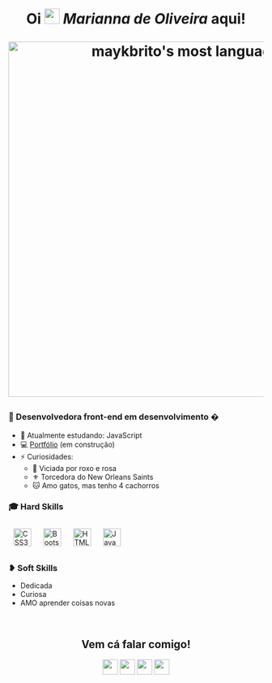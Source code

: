 
 <h1 align="center"> Oi <img src="https://raw.githubusercontent.com/kaueMarques/kaueMarques/master/hi.gif" width="30px"> <i>Marianna de Oliveira</i> aqui! </p>

<p align="center">
<img width="700em" src="https://github-readme-stats.vercel.app/api/top-langs/?username=marizawndev&layout=compact&theme=jolly&hide_border=true" alt="maykbrito's most languages"/>
</p>

### 🚧 Desenvolvedora front-end em desenvolvimento �
- 🌱 Atualmente estudando: JavaScript
- 💻 <a href="">Portfólio</a> (em construção)
- ⚡ Curiosidades: <br>
    - 💜 Viciada por roxo e rosa <br>
    - ⚜️ Torcedora do New Orleans Saints <br>
    - 🐱 Amo gatos, mas tenho 4 cachorros <br>
    
### 🎓 Hard Skills
<div>  
<img style="margin: 10px" src="https://profilinator.rishav.dev/skills-assets/css3-original-wordmark.svg" alt="CSS3" width="35" height="35" />  
<img style="margin: 10px" src="https://profilinator.rishav.dev/skills-assets/bootstrap-plain.svg" alt="Bootstrap"  width="35" height="35" />  
<img style="margin: 10px" src="https://profilinator.rishav.dev/skills-assets/html5-original-wordmark.svg" alt="HTML5"  width="35" height="35" />  
<img style="margin: 10px" src="https://profilinator.rishav.dev/skills-assets/javascript-original.svg" alt="JavaScript"  width="35" height="35" />  
</div>

### ❥ Soft Skills
  - Dedicada
  - Curiosa
  - AMO aprender coisas novas
<br>
  <h2 align="center">Vem cá falar comigo!</h2>
<p align="center">
 <a href="https://twitter.com/_marizawnn"><img src="https://img.shields.io/badge/twitter-%231DA1F2.svg?&style=for-the-badge&logo=twitter&logoColor=white" height=30></a> 
 <a href="https://www.linkedin.com/in/marianna-de-oliveira/"><img src="https://img.shields.io/badge/linkedin-%230077B5.svg?&style=for-the-badge&logo=linkedin&logoColor=white" height=30></a> 
 <a href="https://www.instagram.com/front.mari/"><img src="https://img.shields.io/badge/instagram-%23E4405F.svg?&style=for-the-badge&logo=instagram&logoColor=white" height=30></a> 
 <a href="mailto:marianna.oad@gmail.com"><img src="https://img.shields.io/badge/Gmail-D14836?style=for-the-badge&logo=gmail&logoColor=white" height=30></a> <!-- <a target="_blank" href="https://thomasgeorgethomas.ml/"> <img src="https://img.shields.io/badge/-WEB-FF4088?style=for-the-badge"></img></a> --> </p>
